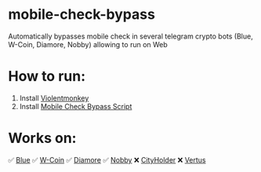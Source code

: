 # mobile-check-bypass
Automatically bypasses mobile check in several telegram crypto bots (Blue, W-Coin, Diamore, Nobby) allowing to run on Web

# How to run:
1. Install [Violentmonkey](https://chromewebstore.google.com/detail/violentmonkey/jinjaccalgkegednnccohejagnlnfdag?hl=be)
2. Install [Mobile Check Bypass Script](https://github.com/draftpin/mobile-check-bypass/raw/main/mobile-check-bypass.user.js)

# Works on:
✅ [Blue](https://t.me/bluefarming_bot/play?startapp=6444ac82) 
✅ [W-Coin](https://t.me/wcoin_tapbot?start=NTE2MDEzOTky)
✅ [Diamore](https://t.me/DiamoreCryptoBot/app?startapp=516013992)
✅ [Nobby](https://t.me/NobbyGame_bot/?start=tg516013992)
❌ [CityHolder](https://t.me/cityholder/game?startapp=516013992)
❌ [Vertus](https://t.me/vertus_app_bot/app?startapp=516013992)
